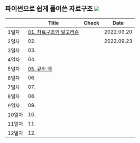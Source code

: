 ## 파이썬으로 쉽게 풀어쓴 자료구조 <img src="https://img.shields.io/badge/Python-3776AB?style=flat&logo=Python&logoColor=white"/>
| | Title | Check | Date |
|-|-------|-------|------|
| 1일차 | [01. 자료구조와 알고리즘](https://github.com/ChaCha0924/DATA-STRUCTURES-USING-PYTHON) | | 2022.09.20 |
| 2일차 | 02. | | 2022.09.23 |
| 3일차 | 03. | |  |
| 4일차 | 04. | |  |
| 5일차 | [05. 큐와 덱](https://github.com/ChaCha0924/DATA-STRUCTURES-USING-PYTHON/blob/main/05.%20%ED%81%90%EC%99%80%20%EB%8D%B1.ipynb) | |  |
| 6일차 | 06. | |  |
| 7일차 | 07. | |  |
| 8일차 | 08. | |  |
| 9일차 | 09. | |  |
| 10일차 | 10. | |  |
| 11일차 | 11. | |  |
| 12일차 | 12. | |  |
